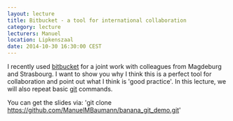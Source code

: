 ```yaml
---
layout: lecture
title: Bitbucket - a tool for international collaboration
category: lecture
lecturers: Manuel
location: Lipkenszaal
date: 2014-10-30 16:30:00 CEST
---
```


I recently used [bitbucket] for a joint work with colleagues from Magdeburg and Strasbourg. I want to show you why I think this is a perfect tool for collaboration and point out what I think is 'good practice'. In this lecture, we will also repeat basic [git] commands.

You can get the slides via: 'git clone https://github.com/ManuelMBaumann/banana_git_demo.git'

[bitbucket]: https://bitbucket.org/
[git]: https://try.github.io/levels/1/challenges/1
